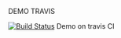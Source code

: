 DEMO TRAVIS

[![Build Status](https://travis-ci.org/mahasak/DevRocks.Travis.Demo.svg?branch=master)](https://travis-ci.org/mahasak/DevRocks.Travis.Demo)
Demo on travis CI